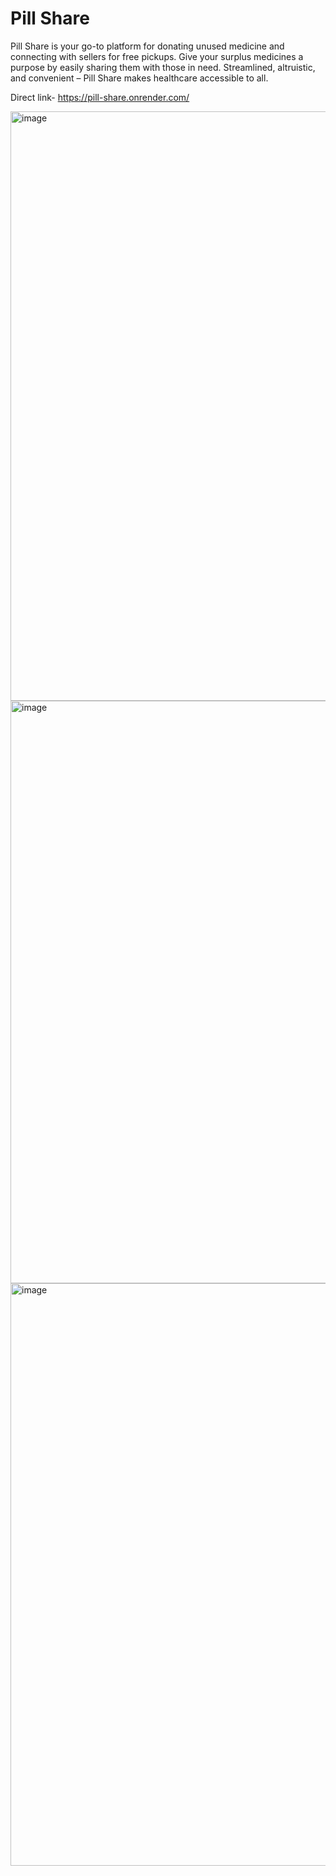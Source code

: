 # Pill Share
Pill Share is your go-to platform for donating unused medicine and connecting with sellers for free pickups. 
Give your surplus medicines a purpose by easily sharing them with those in need. Streamlined, altruistic, and convenient – Pill Share makes healthcare accessible to all.

Direct link- https://pill-share.onrender.com/ <br>

<img width="943" alt="image" src="https://github.com/Nandini80/Pill-Share/assets/121488571/ac7c2f05-f32c-49f3-82cf-2610b607a77d">
<img width="932" alt="image" src="https://github.com/Nandini80/Pill-Share/assets/121488571/ae26f3a1-63b2-434f-8875-9b0828ed952f">
<img width="932" alt="image" src="https://github.com/Nandini80/Pill-Share/assets/121488571/2cc01e59-714a-4619-aa19-34daae2719e2">
